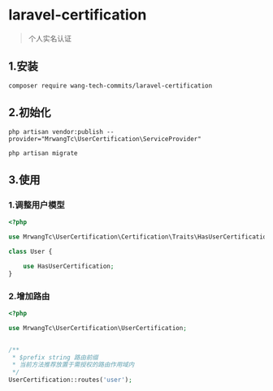 # laravel-certification

> 个人实名认证
## 1.安装

```shell script
composer require wang-tech-commits/laravel-certification
```

## 2.初始化

```shell script
php artisan vendor:publish --provider="MrwangTc\UserCertification\ServiceProvider"

php artisan migrate
```

## 3.使用

### 1.调整用户模型

```php
<?php

use MrwangTc\UserCertification\Certification\Traits\HasUserCertification;

class User {

    use HasUserCertification;
}
```

### 2.增加路由

```php
<?php

use MrwangTc\UserCertification\UserCertification;


/**
 * $prefix string 路由前缀
 * 当前方法推荐放置于需授权的路由作用域内
 */
UserCertification::routes('user');

```